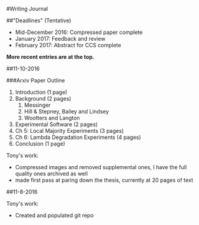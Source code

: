 #Writing Journal

##"Deadlines" (Tentative)
- Mid-December 2016: Compressed paper complete
- January 2017: Feedback and review
- February 2017: Abstract for CCS complete 



__More recent entries are at the top.__


##11-10-2016

###Arxiv Paper Outline
1. Introduction (1 page)
2. Background (2 pages)
    1. Messinger
    2. Hill & Stepney, Bailey and Lindsey
    3. Wootters and Langton
3. Experimental Software (2 pages)
4. Ch 5: Local Majority Experiments (3 pages)
5. Ch 6: Lambda Degradation Experiments (4 pages)
6. Conclusion (1 page)

Tony's work:
 - Compressed images and removed supplemental ones, I have the full quality ones archived as well
 - made first pass at paring down the thesis, currently at 20 pages of text

##11-8-2016

Tony's work:
- Created and populated git repo
